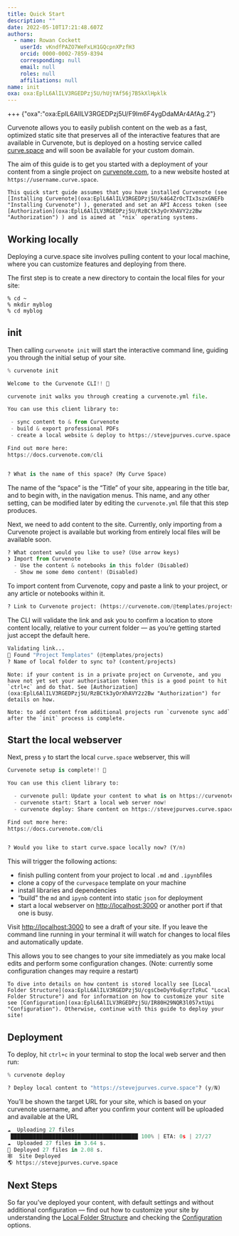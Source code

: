 ```yaml
---
title: Quick Start
description: ""
date: 2022-05-10T17:21:48.607Z
authors:
  - name: Rowan Cockett
    userId: vKndfPAZO7WeFxLH1GQcpnXPzfH3
    orcid: 0000-0002-7859-8394
    corresponding: null
    email: null
    roles: null
    affiliations: null
name: init
oxa: oxa:EplL6AlILV3RGEDPzj5U/hUjYAf56j7B5kXlHpklk
---
```


+++ {"oxa":"oxa:EplL6AlILV3RGEDPzj5U/F9Im6F4ygDdaMAr4AfAg.2"}

Curvenote allows you to easily publish content on the web as a fast, optimized static site that preserves all of the interactive features that are available in Curvenote, but is deployed on a hosting service called [curve.space](https://curve.space) and will soon be available for your custom domain.

The aim of this guide is to get you started with a deployment of your content from a single project on [curvenote.com](curvenote.com), to a new website hosted at `https://username.curve.space`.

````{important}
This quick start guide assumes that you have installed Curvenote (see [Installing Curvenote](oxa:EplL6AlILV3RGEDPzj5U/k4G4ZrOcTIx3szxGNEFb "Installing Curvenote") ), generated and set an API Access token (see [Authorization](oxa:EplL6AlILV3RGEDPzj5U/RzBCtk3yOrXhAVY2z2Bw "Authorization") ) and is aimed at `*nix` operating systems.

````

## Working locally

Deploying a curve.space site involves pulling content to your local machine, where you can customize features and deploying from there.

The first step is to create a new directory to contain the local files for your site:

```shell
% cd ~
% mkdir myblog
% cd myblog
```

## init

Then calling `curvenote init` will start the interactive command line, guiding you through the initial setup of your site.

```python
% curvenote init

Welcome to the Curvenote CLI!! 👋

curvenote init walks you through creating a curvenote.yml file.

You can use this client library to:

 - sync content to & from Curvenote
 - build & export professional PDFs
 - create a local website & deploy to https://stevejpurves.curve.space

Find out more here:
https://docs.curvenote.com/cli


? What is the name of this space? (My Curve Space) 
```

The name of the “space” is the “Title” of your site, appearing in the title bar, and to begin with, in the navigation menus. This name, and any other setting, can be modified later by editing the `curvenote.yml` file that this step produces.

Next, we need to add content to the site. Currently, only importing from a Curvenote project is available but working from entirely local files will be available soon.

```python
? What content would you like to use? (Use arrow keys)
❯ Import from Curvenote 
  - Use the content & notebooks in this folder (Disabled)
  - Show me some demo content! (Disabled)
```

To import content from Curvenote, copy and paste a link to your project, or any article or notebooks within it.

```python
? Link to Curvenote project: (https://curvenote.com/@templates/projects) 
```

The CLI will validate the link and ask you to confirm a location to store content locally, relative to your current folder — as you’re getting started just accept the default here.

```python
Validating link...
🚀 Found "Project Templates" (@templates/projects)
? Name of local folder to sync to? (content/projects) 
```

````{important}
Note: if your content is in a private project on Curvenote, and you have not yet set your authorisation token this is a good point to hit `ctrl+c` and do that. See [Authorization](oxa:EplL6AlILV3RGEDPzj5U/RzBCtk3yOrXhAVY2z2Bw "Authorization") for details on how.

````

````{important}
Note: to add content from additional projects run `curvenote sync add` after the `init` process is complete.

````

## Start the local webserver

Next, press `y` to start the local `curve.space` webserver, this will

```python
Curvenote setup is complete!! 🚀

You can use this client library to:

  - curvenote pull: Update your content to what is on https://curvenote.com
  - curvenote start: Start a local web server now!
  - curvenote deploy: Share content on https://stevejpurves.curve.space

Find out more here:
https://docs.curvenote.com/cli


? Would you like to start curve.space locally now? (Y/n) 
```

This will trigger the following actions:

* finish pulling content from your project to local `.md` and `.ipynb`files
* clone a copy of the `curvespace` template on your machine
* install libraries and dependencies
* “build” the `md` and `ipynb` content into static `json` for deployment
* start a local webserver on <http://localhost:3000> or another port if that one is busy.

Visit <http://localhost:3000> to see a draft of your site. If you leave the command line running in your terminal it will watch for changes to local files and automatically update.

This allows you to see changes to your site immediately as you make local edits and perform some configuration changes. (Note: currently some configuration changes may require a restart)

````{important}
To dive into details on how content is stored locally see [Local Folder Structure](oxa:EplL6AlILV3RGEDPzj5U/cgsCbeDyY6uEqrzTzRuC "Local Folder Structure") and for information on how to customize your site see [Configuration](oxa:EplL6AlILV3RGEDPzj5U/IR80H29NQR3l057xtUpi "Configuration"). Otherwise, continue with this guide to deploy your site!

````

## Deployment

To deploy, hit `ctrl+c` in your terminal to stop the local web server and then run:

```python
% curvenote deploy

? Deploy local content to "https://stevejpurves.curve.space"? (y/N) 
```

You’ll be shown the target URL for your site, which is based on your curvenote username, and after you confirm your content will be uploaded and available at the URL

```python
☁️  Uploading 27 files
 ████████████████████████████████████████ 100% | ETA: 0s | 27/27
☁️  Uploaded 27 files in 3.64 s.
🚀 Deployed 27 files in 2.08 s.
🕸  Site Deployed
🌎 https://stevejpurves.curve.space
```

## Next Steps

So far you’ve deployed your content, with default settings and without additional configuration — find out how to customize your site by understanding the [Local Folder Structure](oxa:EplL6AlILV3RGEDPzj5U/cgsCbeDyY6uEqrzTzRuC "Local Folder Structure") and checking the [Configuration](oxa:EplL6AlILV3RGEDPzj5U/IR80H29NQR3l057xtUpi "Configuration") options.

